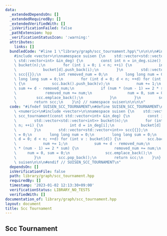 ```yaml
---
data:
  _extendedDependsOn: []
  _extendedRequiredBy: []
  _extendedVerifiedWith: []
  _isVerificationFailed: false
  _pathExtension: hpp
  _verificationStatusIcon: ':warning:'
  attributes:
    links: []
  bundledCode: "#line 1 \"library/graph/scc_tournament.hpp\"\n\n\n\n#include <numeric>\n\
    #include <vector>\n\nnamespace suisen {\n    std::vector<std::vector<int>> scc_tournament(const\
    \ std::vector<int> &in_deg) {\n        const int n = in_deg.size();\n        std::vector<std::vector<int>>\
    \ bucket(n);\n        for (int i = 0; i < n; ++i) {\n            int d = in_deg[i];\n\
    \            bucket[d].push_back(i);\n        }\n        std::vector<std::vector<int>>\
    \ scc{{}};\n        int removed_num = 0;\n        long long num = 0;\n       \
    \ long long sum = 0;\n        for (int d = 0; d < n; ++d) for (int v : bucket[d])\
    \ {\n            scc.back().push_back(v);\n            num += 1;\n           \
    \ sum += d - removed_num;\n            if (num * (num - 1) == 2 * sum) {\n   \
    \             removed_num += num;\n                num = 0, sum = 0;\n       \
    \         scc.emplace_back();\n            }\n        }\n        scc.pop_back();\n\
    \        return scc;\n    }\n} // namespace suisen\n\n\n\n"
  code: "#ifndef SUISEN_SCC_TOURNAMENT\n#define SUISEN_SCC_TOURNAMENT\n\n#include\
    \ <numeric>\n#include <vector>\n\nnamespace suisen {\n    std::vector<std::vector<int>>\
    \ scc_tournament(const std::vector<int> &in_deg) {\n        const int n = in_deg.size();\n\
    \        std::vector<std::vector<int>> bucket(n);\n        for (int i = 0; i <\
    \ n; ++i) {\n            int d = in_deg[i];\n            bucket[d].push_back(i);\n\
    \        }\n        std::vector<std::vector<int>> scc{{}};\n        int removed_num\
    \ = 0;\n        long long num = 0;\n        long long sum = 0;\n        for (int\
    \ d = 0; d < n; ++d) for (int v : bucket[d]) {\n            scc.back().push_back(v);\n\
    \            num += 1;\n            sum += d - removed_num;\n            if (num\
    \ * (num - 1) == 2 * sum) {\n                removed_num += num;\n           \
    \     num = 0, sum = 0;\n                scc.emplace_back();\n            }\n\
    \        }\n        scc.pop_back();\n        return scc;\n    }\n} // namespace\
    \ suisen\n\n\n#endif // SUISEN_SCC_TOURNAMENT\n"
  dependsOn: []
  isVerificationFile: false
  path: library/graph/scc_tournament.hpp
  requiredBy: []
  timestamp: '2023-01-02 12:13:30+09:00'
  verificationStatus: LIBRARY_NO_TESTS
  verifiedWith: []
documentation_of: library/graph/scc_tournament.hpp
layout: document
title: Scc Tournament
---
```

## Scc Tournament
